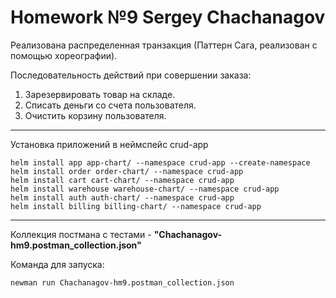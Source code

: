 # Homework №9 Sergey Chachanagov

Реализована распределенная транзакция (Паттерн Сага, реализован с помощью хореографии).

Последовательность действий при совершении заказа:

1. Зарезервировать товар на складе.
2. Списать деньги со счета пользователя.
3. Очистить корзину пользователя.

***
Установка приложений в неймспейс crud-app

```
helm install app app-chart/ --namespace crud-app --create-namespace
helm install order order-chart/ --namespace crud-app
helm install cart cart-chart/ --namespace crud-app
helm install warehouse warehouse-chart/ --namespace crud-app
helm install auth auth-chart/ --namespace crud-app
helm install billing billing-chart/ --namespace crud-app
```
***
Коллекция постмана с тестами - **"Chachanagov-hm9.postman_collection.json"**

Команда для запуска:
```
newman run Chachanagov-hm9.postman_collection.json
```


